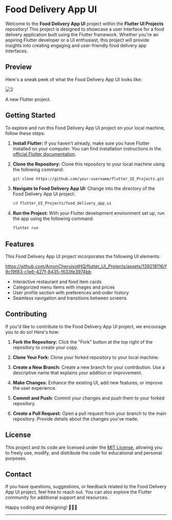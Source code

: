 # Food Delivery App UI

Welcome to the **Food Delivery App UI** project within the **Flutter UI Projects** repository! This project is designed to showcase a user interface for a food delivery application built using the Flutter framework. Whether you're an aspiring Flutter developer or a UI enthusiast, this project will provide insights into creating engaging and user-friendly food delivery app interfaces.

## Preview

Here's a sneak peek of what the Food Delivery App UI looks like:

![2](https://github.com/AmonCheruiyotHQ/flutter_UI_Projects/assets/139218116/73a39a97-7079-4968-a0bf-7baeb4bf4bcf)

A new Flutter project.

## Getting Started

To explore and run this Food Delivery App UI project on your local machine, follow these steps:

1. **Install Flutter:** If you haven't already, make sure you have Flutter installed on your computer. You can find installation instructions in the [official Flutter documentation](https://flutter.dev/docs/get-started/install).

2. **Clone the Repository:** Clone this repository to your local machine using the following command:

   ```bash
   git clone https://github.com/your-username/flutter_UI_Projects.git
   ```

3. **Navigate to Food Delivery App UI:** Change into the directory of the Food Delivery App UI project:

   ```bash
   cd flutter_UI_Projects/food_delivery_app_ui
   ```

4. **Run the Project:** With your Flutter development environment set up, run the app using the following command:

   ```bash
   flutter run
   ```

## Features

This Food Delivery App UI project incorporates the following UI elements:

https://github.com/AmonCheruiyotHQ/flutter_UI_Projects/assets/139218116/f9c19f83-c1e6-427f-8435-f633fe3974bb

- Interactive restaurant and food item cards
- Categorized menu items with images and prices
- User profile section with preferences and order history
- Seamless navigation and transitions between screens

## Contributing

If you'd like to contribute to the Food Delivery App UI project, we encourage you to do so! Here's how:

1. **Fork the Repository:** Click the "Fork" button at the top right of the repository to create your copy.

2. **Clone Your Fork:** Clone your forked repository to your local machine.

3. **Create a New Branch:** Create a new branch for your contribution. Use a descriptive name that explains your addition or improvement.

4. **Make Changes:** Enhance the existing UI, add new features, or improve the user experience.

5. **Commit and Push:** Commit your changes and push them to your forked repository.

6. **Create a Pull Request:** Open a pull request from your branch to the main repository. Provide details about the changes you've made.

## License

This project and its code are licensed under the [MIT License](LICENSE), allowing you to freely use, modify, and distribute the code for educational and personal purposes.

## Contact

If you have questions, suggestions, or feedback related to the Food Delivery App UI project, feel free to reach out. You can also explore the Flutter community for additional support and resources.

Happy coding and designing! 🍔🍕🚀

---
